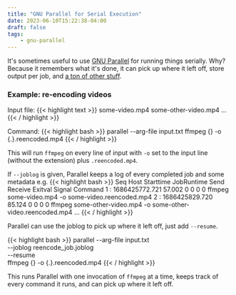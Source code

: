 ```yaml
---
title: "GNU Parallel for Serial Execution"
date: 2023-06-10T15:22:38-04:00
draft: false
tags:
    - gnu-parallel
---
```

It's sometimes useful to use [GNU Parallel](https://www.gnu.org/software/parallel/) for running things serially. Why? Because it remembers
what it's done, it can pick up where it left off, store output per job, and [a ton of other stuff](https://www.gnu.org/software/parallel/parallel_examples.html).

### Example: re-encoding videos
Input file:
{{< highlight text >}}
some-video.mp4
some-other-video.mp4
...
{{< / highlight >}}

Command:
{{< highlight bash >}}
parallel --arg-file input.txt ffmpeg {} -o {.}.reencoded.mp4
{{< / highlight >}}

This will run `ffmpeg` on every line of input with `-o` set to the input line (without the extension) plus `.reencoded.mp4`.

If `--joblog` is given, Parallel keeps a log of every completed job and some metadata e.g.
{{< highlight bash >}}
Seq    Host    Starttime    JobRuntime    Send    Receive    Exitval    Signal    Command
1      :    1686425772.721         57.002    0    0    0    0    ffmpeg some-video.mp4 -o some-video.reencoded.mp4
2      :    1686425829.720         85.124    0    0    0    0    ffmpeg some-other-video.mp4 -o some-other-video.reencoded.mp4
...
{{< / highlight >}}

Parallel can use the joblog to pick up where it left off, just add `--resume`.

{{< highlight bash >}}
parallel --arg-file input.txt \
         --joblog reencode_job.joblog \
         --resume \
         ffmpeg {} -o {.}.reencoded.mp4
{{< / highlight >}}

This runs Parallel with one invocation of `ffmpeg` at a time, keeps track of every command it runs, and can pick up where it left off.

